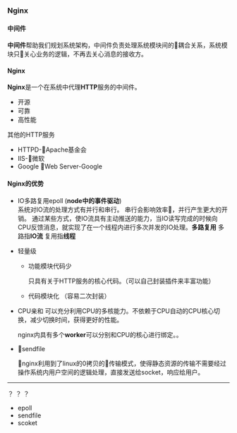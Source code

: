 ### Nginx

#### 中间件

**中间件**帮助我们规划系统架构，中间件负责处理系统模块间的耦合关系，系统模块只关心业务的逻辑，不再去关心消息的接收方。

#### Nginx

**Nginx**是一个在系统中代理**HTTP**服务的中间件。

*   开源
*   可靠
*   高性能

其他的HTTP服务

*   HTTPD-Apache基金会
*   IIS-微软
*   Google Web Server-Google

#### Nginx的优势

*   IO多路复用epoll  (**node中的事件驱动**)  
    系统对IO流的处理方式有并行和串行。
    串行会影响效率，并行产生更大的开销。
    通过某些方式，使IO流具有主动推送的能力，当IO读写完成的时候向CPU反馈消息，就实现了在一个线程内进行多次并发的IO处理。**多路复用** 多路指**IO流** 复用指**线程**

*   轻量级
    
    *   功能模块代码少

        只具有关于HTTP服务的核心代码。（可以自己封装插件来丰富功能）

    *   代码模块化 （容易二次封装）

*   CPU亲和
    可以充分利用CPU的多核能力。不依赖于CPU自动的CPU核心切换，减少切换时间，获得更好的性能。

    nginx内具有多个**worker**可以分别和CPU的核心进行绑定。。

*   sendfile

    nginx利用到了linux的0拷贝的传输模式，使得静态资源的传输不需要经过操作系统内用户空间的逻辑处理，直接发送给socket，响应给用户。

---

？ ？ ？
*   epoll
*   sendfile
*   scoket